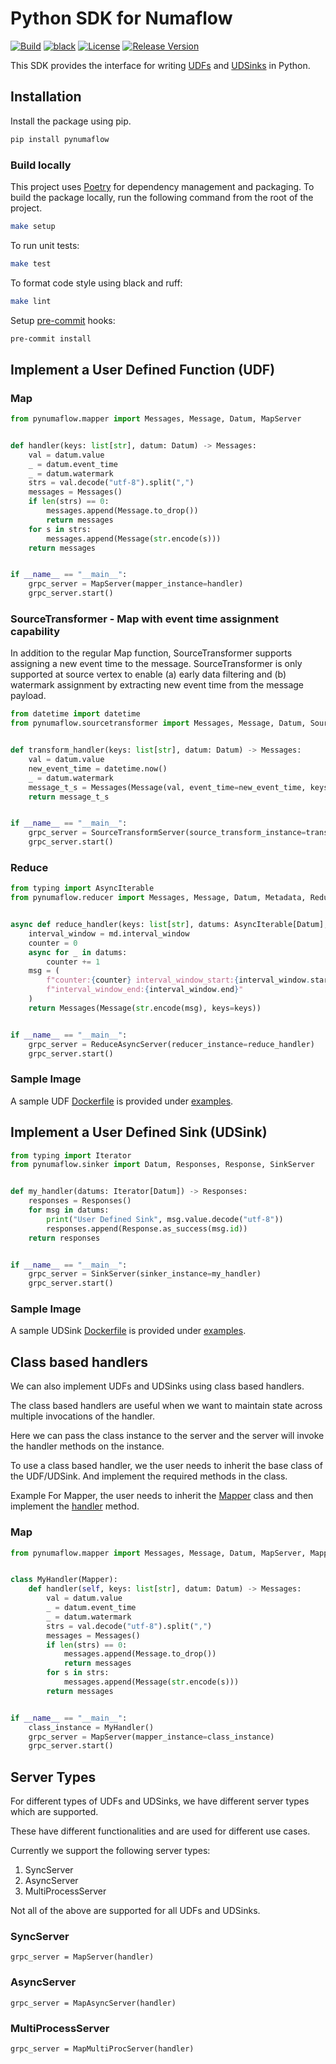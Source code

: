 # Python SDK for Numaflow

[![Build](https://github.com/numaproj/numaflow-python/actions/workflows/ci.yml/badge.svg)](https://github.com/numaproj/numaflow-python/actions/workflows/ci.yml)
[![black](https://img.shields.io/badge/code%20style-black-000000.svg)](https://github.com/ambv/black)
[![License](https://img.shields.io/badge/License-Apache%202.0-blue.svg)](LICENSE)
[![Release Version](https://img.shields.io/github/v/release/numaproj/numaflow-python?label=pynumaflow)](https://github.com/numaproj/numaflow-python/releases/latest)


This SDK provides the interface for writing [UDFs](https://numaflow.numaproj.io/user-guide/user-defined-functions/user-defined-functions/)
and [UDSinks](https://numaflow.numaproj.io/user-guide/sinks/user-defined-sinks/) in Python.

## Installation

Install the package using pip.
```bash
pip install pynumaflow
```

### Build locally

This project uses [Poetry](https://python-poetry.org/) for dependency management and packaging.
To build the package locally, run the following command from the root of the project.

```bash
make setup
````

To run unit tests:
```bash
make test
```

To format code style using black and ruff:
```bash
make lint
```

Setup [pre-commit](https://pre-commit.com/) hooks:
```bash
pre-commit install
```

## Implement a User Defined Function (UDF)


### Map

```python
from pynumaflow.mapper import Messages, Message, Datum, MapServer


def handler(keys: list[str], datum: Datum) -> Messages:
    val = datum.value
    _ = datum.event_time
    _ = datum.watermark
    strs = val.decode("utf-8").split(",")
    messages = Messages()
    if len(strs) == 0:
        messages.append(Message.to_drop())
        return messages
    for s in strs:
        messages.append(Message(str.encode(s)))
    return messages


if __name__ == "__main__":
    grpc_server = MapServer(mapper_instance=handler)
    grpc_server.start()
```
### SourceTransformer - Map with event time assignment capability
In addition to the regular Map function, SourceTransformer supports assigning a new event time to the message.
SourceTransformer is only supported at source vertex to enable (a) early data filtering and (b) watermark assignment by extracting new event time from the message payload.

```python
from datetime import datetime
from pynumaflow.sourcetransformer import Messages, Message, Datum, SourceTransformServer


def transform_handler(keys: list[str], datum: Datum) -> Messages:
    val = datum.value
    new_event_time = datetime.now()
    _ = datum.watermark
    message_t_s = Messages(Message(val, event_time=new_event_time, keys=keys))
    return message_t_s


if __name__ == "__main__":
    grpc_server = SourceTransformServer(source_transform_instance=transform_handler)
    grpc_server.start()
```

### Reduce

```python
from typing import AsyncIterable
from pynumaflow.reducer import Messages, Message, Datum, Metadata, ReduceAsyncServer


async def reduce_handler(keys: list[str], datums: AsyncIterable[Datum], md: Metadata) -> Messages:
    interval_window = md.interval_window
    counter = 0
    async for _ in datums:
        counter += 1
    msg = (
        f"counter:{counter} interval_window_start:{interval_window.start} "
        f"interval_window_end:{interval_window.end}"
    )
    return Messages(Message(str.encode(msg), keys=keys))


if __name__ == "__main__":
    grpc_server = ReduceAsyncServer(reducer_instance=reduce_handler)
    grpc_server.start()
```

### Sample Image
A sample UDF [Dockerfile](examples/map/forward_message/Dockerfile) is provided
under [examples](examples/map/forward_message).

## Implement a User Defined Sink (UDSink)

```python
from typing import Iterator
from pynumaflow.sinker import Datum, Responses, Response, SinkServer


def my_handler(datums: Iterator[Datum]) -> Responses:
    responses = Responses()
    for msg in datums:
        print("User Defined Sink", msg.value.decode("utf-8"))
        responses.append(Response.as_success(msg.id))
    return responses


if __name__ == "__main__":
    grpc_server = SinkServer(sinker_instance=my_handler)
    grpc_server.start()
```

### Sample Image

A sample UDSink [Dockerfile](examples/sink/log/Dockerfile) is provided
under [examples](examples/sink/log).

## Class based handlers 

We can also implement UDFs and UDSinks using class based handlers.

The class based handlers are useful when we want to maintain state across multiple invocations of the handler.

Here we can pass the class instance to the server and the server will invoke the handler methods on the instance.

To use a class based handler, we the user needs to inherit the base class of the UDF/UDSink.
And implement the required methods in the class.

Example For Mapper, the user needs to inherit the [Mapper](pynumaflow/mapper/_dtypes.py#170) class and then implement the [handler](pynumaflow/mapper/_dtypes.py#170) method.

### Map

```python
from pynumaflow.mapper import Messages, Message, Datum, MapServer, Mapper


class MyHandler(Mapper):
    def handler(self, keys: list[str], datum: Datum) -> Messages:
        val = datum.value
        _ = datum.event_time
        _ = datum.watermark
        strs = val.decode("utf-8").split(",")
        messages = Messages()
        if len(strs) == 0:
            messages.append(Message.to_drop())
            return messages
        for s in strs:
            messages.append(Message(str.encode(s)))
        return messages


if __name__ == "__main__":
    class_instance = MyHandler()
    grpc_server = MapServer(mapper_instance=class_instance)
    grpc_server.start()
```


## Server Types

For different types of UDFs and UDSinks, we have different server types which are supported.

These have different functionalities and are used for different use cases.

Currently we support the following server types:
1) SyncServer
2) AsyncServer
3) MultiProcessServer

Not all of the above are supported for all UDFs and UDSinks.



### SyncServer
```
grpc_server = MapServer(handler)
```

### AsyncServer
```
grpc_server = MapAsyncServer(handler)
```

### MultiProcessServer
```
grpc_server = MapMultiProcServer(handler)
```


